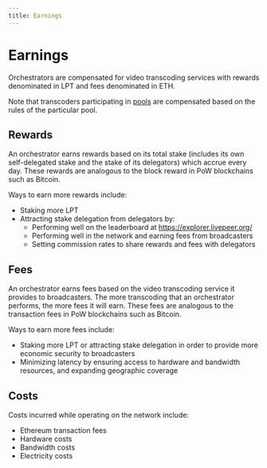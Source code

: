 ```yaml
---
title: Earnings
---
```


# Earnings

Orchestrators are compensated for video transcoding services with rewards
denominated in LPT and fees denominated in ETH.

Note that transcoders participating in
[pools](/video-miners/core-concepts/pools) are compensated based on the
rules of the particular pool.

## Rewards

An orchestrator earns rewards based on its total stake (includes its own
self-delegated stake and the stake of its delegators) which accrue every day.
These rewards are analogous to the block reward in PoW blockchains such as
Bitcoin.

Ways to earn more rewards include:

- Staking more LPT
- Attracting stake delegation from delegators by:
  - Performing well on the leaderboard at https://explorer.livepeer.org/
  - Performing well in the network and earning fees from broadcasters
  - Setting commission rates to share rewards and fees with delegators

## Fees

An orchestrator earns fees based on the video transcoding service it provides to
broadcasters. The more transcoding that an orchestrator performs, the more fees
it will earn. These fees are analogous to the transaction fees in PoW
blockchains such as Bitcoin.

Ways to earn more fees include:

- Staking more LPT or attracting stake delegation in order to provide more
  economic security to broadcasters
- Minimizing latency by ensuring access to hardware and bandwidth resources, and
  expanding geographic coverage

## Costs

Costs incurred while operating on the network include:

- Ethereum transaction fees
- Hardware costs
- Bandwidth costs
- Electricity costs

